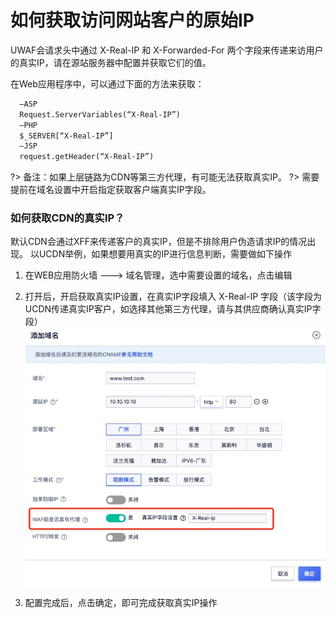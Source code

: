 # 如何获取访问网站客户的原始IP
UWAF会请求头中通过 X-Real-IP 和 X-Forwarded-For 两个字段来传递来访用户的真实IP，请在源站服务器中配置并获取它们的值。

在Web应用程序中，可以通过下面的方法来获取：

``` html
  –ASP
  Request.ServerVariables(“X-Real-IP”)
  –PHP
  $_SERVER[“X-Real-IP”]
  –JSP
  request.getHeader(“X-Real-IP”)
```

?> 备注：如果上层链路为CDN等第三方代理，有可能无法获取真实IP。
?> 需要提前在域名设置中开启指定获取客户端真实IP字段。

### 如何获取CDN的真实IP？
默认CDN会通过XFF来传递客户的真实IP，但是不排除用户伪造请求IP的情况出现。
以UCDN举例，如果想要用真实的IP进行信息判断，需要做如下操作

1. 在WEB应用防火墙  --->  域名管理，选中需要设置的域名，点击编辑
2. 打开后，开启获取真实IP设置，在真实IP字段填入 X-Real-IP 字段（该字段为UCDN传递真实IP客户，如选择其他第三方代理，请与其供应商确认真实IP字段）
    ![](/images/16195047202447.jpg)

3. 配置完成后，点击确定，即可完成获取真实IP操作


